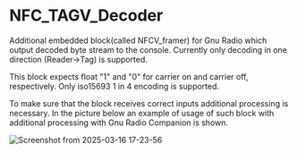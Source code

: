 # NFC_TAGV_Decoder
Additional embedded block(called NFCV_framer) for Gnu Radio which output decoded byte stream to the console. Currently only decoding in one direction (Reader->Tag) is supported. 

This block expects float "1" and "0" for carrier on and carrier off, respectively. Only iso15693 1 in 4 encoding is supported.

To make sure that the block receives correct inputs additional processing is necessary. In the picture below an example of usage of such block with additional processing with Gnu Radio Companion is shown. 

![Screenshot from 2025-03-16 17-23-56](https://github.com/user-attachments/assets/ba6c3c72-47b3-4997-a724-d5474266d3b2)






